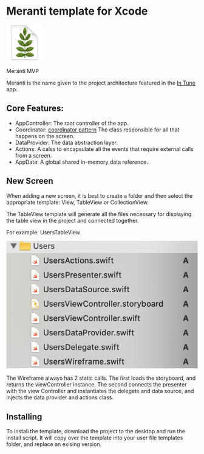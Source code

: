 # Meranti template for Xcode

![Meranti MVP](TemplateIcon@2x.png)

Meranti MVP

Meranti is the name given to the project architecture featured in the [In Tune](https://github.com/ronanociosoig/inTune) app. 

## Core Features: 

- AppController: The root controller of the app. 
- Coordinator: [coordinator pattern](http://khanlou.com/2015/01/the-coordinator/) The class responsible for all that happens on the screen.
- DataProvider: The data abstraction layer. 
- Actions: A calss to encapsulate all the events that require external calls from a screen.
- AppData: A global shared in-memory data reference.

## New Screen

When adding a new screen, it is best to create a folder and then select the appropriate template: View, TableView or CollectionView.

The TableView template will generate all the files necessary for displaying the table view in the project and connected together. 

For example: UsersTableView

![User Table View](UserTableView.png)

The Wireframe always has 2 static calls. The first loads the storyboard, and returns the viewController instance. The second connects the presenter with the view Controller and instantiates the delegate and data source, and injects the data provider and actions class. 

## Installing

To install the template, download the project to the desktop and run the install script. It will copy over the template into your user file templates folder, and replace an exising version. 